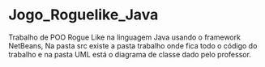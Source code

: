 # Jogo_Roguelike_Java
Trabalho de POO
Rogue Like na linguagem Java usando o framework NetBeans, Na pasta src existe a pasta trabalho onde fica todo o código do trabalho e na pasta UML está o diagrama de classe dado pelo professor.

